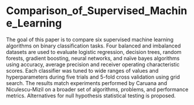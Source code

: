 # Comparison_of_Supervised_Machine_Learning

The goal of this paper is to compare six supervised machine learning algorithms on binary classification tasks. Four balanced and imbalanced datasets are used to
evaluate logistic regression, decision trees, random forests, gradient boosting, neural networks, and naïve bayes algorithms using accuracy, average precision and receiver operating characteristic scores. Each classifier was tuned to wide ranges of values and hyperparameters during five trials and 5-fold cross validation using grid search. The results match experiments performed by Caruana and Niculescu-Mizil on a broader set of algorithms, problems, and performance metrics. Alternatives for null hypothesis statistical testing is proposed.
